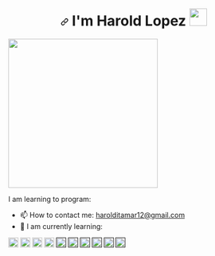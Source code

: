 <h1 align="center" dir="auto"><a id="user-content--hi-there-" class="anchor" aria-hidden="true" href="#-hi-there-"><svg class="octicon octicon-link" viewBox="0 0 16 16" version="1.1" width="16" height="16" aria-hidden="true"><path fill-rule="evenodd" d="M7.775 3.275a.75.75 0 001.06 1.06l1.25-1.25a2 2 0 112.83 2.83l-2.5 2.5a2 2 0 01-2.83 0 .75.75 0 00-1.06 1.06 3.5 3.5 0 004.95 0l2.5-2.5a3.5 3.5 0 00-4.95-4.95l-1.25 1.25zm-4.69 9.64a2 2 0 010-2.83l2.5-2.5a2 2 0 012.83 0 .75.75 0 001.06-1.06 3.5 3.5 0 00-4.95 0l-2.5 2.5a3.5 3.5 0 004.95 4.95l1.25-1.25a.75.75 0 00-1.06-1.06l-1.25 1.25a2 2 0 01-2.83 0z"></path></svg></a> I'm Harold Lopez <a target="_blank" rel="noopener noreferrer" href="https://camo.githubusercontent.com/e8e7b06ecf583bc040eb60e44eb5b8e0ecc5421320a92929ce21522dbc34c891/68747470733a2f2f6d656469612e67697068792e636f6d2f6d656469612f6876524a434c467a6361737252346961377a2f67697068792e676966"><img src="https://camo.githubusercontent.com/e8e7b06ecf583bc040eb60e44eb5b8e0ecc5421320a92929ce21522dbc34c891/68747470733a2f2f6d656469612e67697068792e636f6d2f6d656469612f6876524a434c467a6361737252346961377a2f67697068792e676966" width="35px" data-canonical-src="https://media.giphy.com/media/hvRJCLFzcasrR4ia7z/giphy.gif" style="max-width: 100%;"></a></h1>
<!-- <h1 align="center" dir="auto">Hi <g-emoji class="g-emoji" alias="wave" fallback-src="https://github.githubassets.com/images/icons/emoji/unicode/1f44b.png">👋</g-emoji>, I'm Harold Lopez</h1> -->
<img src="https://media0.giphy.com/media/bGgsc5mWoryfgKBx1u/giphy.gif?cid=6c09b952sz94i5inlz6y1f2g9ct7pgpxe79hy1rx3n0zlskv&ep=v1_gifs_search&rid=giphy.gif&ct=g" width="300" align="center" style="max-width: 100%;">

I am learning to program:


- 📫 How to contact me: harolditamar12@gmail.com
- 🌱 I am currently learning:
<!-- Aprendiendo a programar -->
<p dir="auto"><code><a target="_blank" rel="noopener noreferrer nofollow" href="https://cdn-icons-png.flaticon.com/128/732/732212.png"><img height="20" src="https://cdn-icons-png.flaticon.com/128/732/732212.png" style="max-width: 100%;"></a></code>
<code><a target="_blank" rel="noopener noreferrer nofollow" href="https://cdn-icons-png.flaticon.com/128/5968/5968282.png"><img height="20" src="https://cdn-icons-png.flaticon.com/128/5968/5968282.png" style="max-width: 100%;"></a></code>
<code><a target="_blank" rel="noopener noreferrer nofollow" href="https://cdn-icons-png.flaticon.com/512/2716/2716612.png"><img height="20" src="https://cdn-icons-png.flaticon.com/512/2716/2716612.png" style="max-width: 100%;"></a></code>
<code><a target="_blank" rel="noopener noreferrer nofollow" href="https://cdn-icons-png.flaticon.com/512/6132/6132219.png"><img height="20" src="https://cdn-icons-png.flaticon.com/512/6132/6132219.png" style="max-width: 100%;"></a></code>
<code><a target="_blank" rel="noopener noreferrer nofollow" href=""><img height="20" src="" style="max-width: 100%;"></a></code>
<code><a target="_blank" rel="noopener noreferrer nofollow" href=""><img height="20" src="" style="max-width: 100%;"></a></code>
<code><a target="_blank" rel="noopener noreferrer nofollow" href=""><img height="20" src="" style="max-width: 100%;"></a></code>
<code><a target="_blank" rel="noopener noreferrer nofollow" href=""><img height="20" src="" style="max-width: 100%;"></a></code>
<code><a target="_blank" rel="noopener noreferrer nofollow" href=""><img height="20" src="" style="max-width: 100%;"></a></code>
<code><a target="_blank" rel="noopener noreferrer nofollow" href=""><img height="20" src="" style="max-width: 100%;"></a></code></p>

 
 
 
<!--  Aqui pondre donde es mi experiencia labroal -->
 
<!-- <h2> Visitas</h2>
 -->
